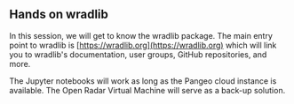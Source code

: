 ## Hands on wradlib
In this session, we will get to know the wradlib package. The main entry point to wradlib is [https://wradlib.org](https://wradlib.org) which will link you to wradlib's documentation, user groups, GitHub repositories, and more.

The Jupyter notebooks will work as long as the Pangeo cloud instance is available. The Open Radar Virtual Machine will serve as a back-up solution.
